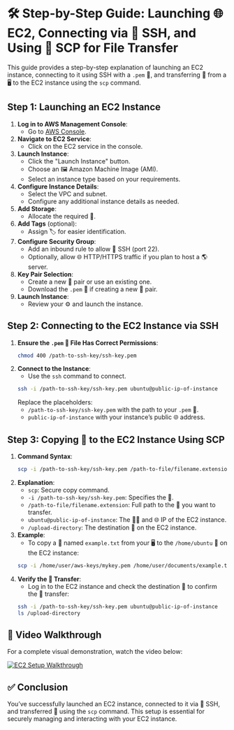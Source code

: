# 🛠️ Step-by-Step Guide: Launching 🌐 EC2, Connecting via 🔑 SSH, and Using 🚀 SCP for File Transfer

This guide provides a step-by-step explanation of launching an EC2 instance, connecting to it using SSH with a `.pem` 🔑, and transferring 📂 from a 🖥️ to the EC2 instance using the `scp` command.

## Step 1: Launching an EC2 Instance

1. **Log in to AWS Management Console**:
   - Go to [AWS Console](https://aws.amazon.com/console/).
2. **Navigate to EC2 Service**:
   - Click on the EC2 service in the console.
3. **Launch Instance**:
   - Click the "Launch Instance" button.
   - Choose an 🖼️ Amazon Machine Image (AMI).
   - Select an instance type based on your requirements.
4. **Configure Instance Details**:
   - Select the VPC and subnet.
   - Configure any additional instance details as needed.
5. **Add Storage**:
   - Allocate the required 💾.
6. **Add Tags** (optional):
   - Assign 🏷️ for easier identification.
7. **Configure Security Group**:
   - Add an inbound rule to allow 🔑 SSH (port 22).
   - Optionally, allow 🌐 HTTP/HTTPS traffic if you plan to host a 🌎 server.
8. **Key Pair Selection**:
   - Create a new 🔑 pair or use an existing one.
   - Download the `.pem` 🔑 if creating a new 🔑 pair.
9. **Launch Instance**:
   - Review your ⚙️ and launch the instance.

## Step 2: Connecting to the EC2 Instance via SSH

1. **Ensure the `.pem` 🔑 File Has Correct Permissions**:
   ```bash
   chmod 400 /path-to-ssh-key/ssh-key.pem
   ```
2. **Connect to the Instance**:
   - Use the `ssh` command to connect.
   ```bash
   ssh -i /path-to-ssh-key/ssh-key.pem ubuntu@public-ip-of-instance
   ```
   Replace the placeholders:
   - `/path-to-ssh-key/ssh-key.pem` with the path to your `.pem` 🔑.
   - `public-ip-of-instance` with your instance’s public 🌐 address.

## Step 3: Copying 📂 to the EC2 Instance Using SCP

1. **Command Syntax**:
   ```bash
   scp -i /path-to-ssh-key/ssh-key.pem /path-to-file/filename.extension ubuntu@public-ip-of-instance:/upload-directory
   ```
2. **Explanation**:
   - `scp`: Secure copy command.
   - `-i /path-to-ssh-key/ssh-key.pem`: Specifies the 🔑.
   - `/path-to-file/filename.extension`: Full path to the 📂 you want to transfer.
   - `ubuntu@public-ip-of-instance`: The 🧑‍💻 and 🌐 IP of the EC2 instance.
   - `/upload-directory`: The destination 📂 on the EC2 instance.
3. **Example**:
   - To copy a 📄 named `example.txt` from your 🖥️ to the `/home/ubuntu` 📂 on the EC2 instance:
   ```bash
   scp -i /home/user/aws-keys/mykey.pem /home/user/documents/example.txt ubuntu@192.0.2.0:/home/ubuntu
   ```
4. **Verify the 📂 Transfer**:
   - Log in to the EC2 instance and check the destination 📂 to confirm the 📂 transfer:
   ```bash
   ssh -i /path-to-ssh-key/ssh-key.pem ubuntu@public-ip-of-instance
   ls /upload-directory
   ```

## 🎥 Video Walkthrough

For a complete visual demonstration, watch the video below:

[![EC2 Setup Walkthrough](https://img.youtube.com/vi/si12uVHvtyg/1.jpg)](https://youtu.be/si12uVHvtyg)

## ✅ Conclusion

You’ve successfully launched an EC2 instance, connected to it via 🔑 SSH, and transferred 📂 using the `scp` command. This setup is essential for securely managing and interacting with your EC2 instance.
